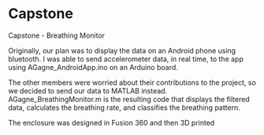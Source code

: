 # Capstone
Capstone - Breathing Monitor


Originally, our plan was to display the data on an Android phone using bluetooth. 
I was able to send accelerometer data, in real time, to the app using 
AGagne_AndroidApp.ino on an Arduino board. 

The other members were worried about their contributions to the project, so we decided to send our data to 
MATLAB instead. AGagne_BreathingMonitor.m is the resulting code that displays the filtered data, calculates the breathing rate, and classifies the breathing pattern.

The enclosure was designed in Fusion 360 and then 3D printed
